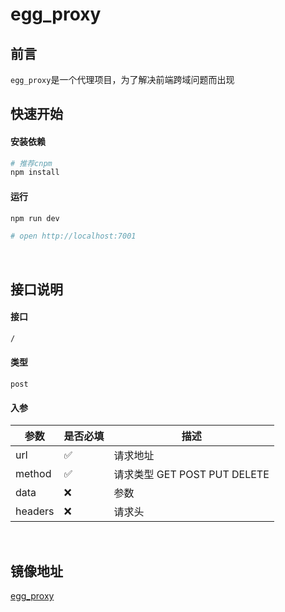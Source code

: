 # egg_proxy

## 前言

`egg_proxy`是一个代理项目，为了解决前端跨域问题而出现



## 快速开始

#### 安装依赖

```bash
# 推荐cnpm
npm install
```

#### 运行

```bash
npm run dev

# open http://localhost:7001
```

<br />

## 接口说明

#### 接口

```bash
/
```

#### 类型

`post`

#### 入参

| 参数    | 是否必填 | 描述                         |
| ------- | -------- | ---------------------------- |
| url     | ✅        | 请求地址                     |
| method  | ✅        | 请求类型 GET POST PUT DELETE |
| data    | ❌        | 参数                         |
| headers | ❌        | 请求头                       |

<br />

## 镜像地址

[egg_proxy](https://hub.docker.com/repository/docker/chenbz777/egg_proxy)